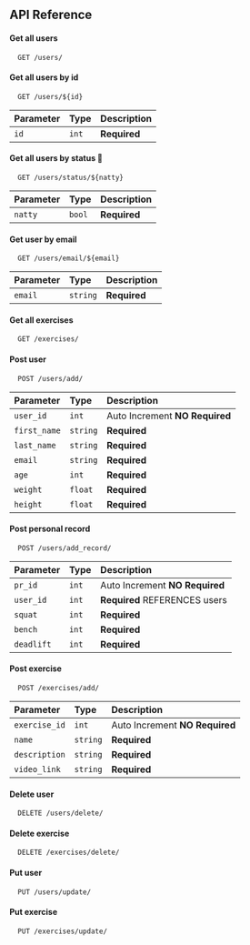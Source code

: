 
## API Reference

#### Get all users

```
  GET /users/
```
#### Get all users by id

```http
  GET /users/${id}
```
| Parameter | Type     | Description                |
| :-------- | :------- | :------------------------- |
| `id` | `int` | **Required** |

#### Get all users by status 💉

```http
  GET /users/status/${natty}
```

| Parameter | Type     | Description                |
| :-------- | :------- | :------------------------- |
| `natty` | `bool` | **Required** |

#### Get user by email

```http
  GET /users/email/${email}
```
| Parameter | Type     | Description                |
| :-------- | :------- | :------------------------- |
| `email` | `string` | **Required** |

#### Get all exercises

```http
  GET /exercises/
```

#### Post user

```http
  POST /users/add/
```

| Parameter | Type     | Description                       |
| :-------- | :------- | :-------------------------------- |
| `user_id`      | `int` | Auto Increment  **NO Required**|
| `first_name`   | `string`|  **Required**|          
| `last_name`   | `string`|  **Required**| 
| `email`   | `string`|  **Required**|    
| `age`   | `int`|  **Required**|
| `weight`   | `float`|  **Required**|  
| `height`   | `float`|  **Required**|  

#### Post personal record

```http
  POST /users/add_record/
```

| Parameter | Type     | Description                       |
| :-------- | :------- | :-------------------------------- |
| `pr_id`      | `int` | Auto Increment  **NO Required**|
| `user_id`      | `int` | **Required** REFERENCES users|
| `squat`   | `int`|  **Required**|          
| `bench`   | `int`|  **Required**| 
| `deadlift`   | `int`|  **Required**|    

#### Post exercise

```http
  POST /exercises/add/
```

| Parameter | Type     | Description                       |
| :-------- | :------- | :-------------------------------- |
| `exercise_id`      | `int` | Auto Increment  **NO Required**|
| `name`      | `string` | **Required** |
| `description`   | `string`|  **Required**|          
| `video_link`   | `string`|  **Required**| 

#### Delete user
```http
  DELETE /users/delete/
```

#### Delete exercise

```http
  DELETE /exercises/delete/
```

#### Put user

```http
  PUT /users/update/
```

#### Put exercise

```http
  PUT /exercises/update/
```




